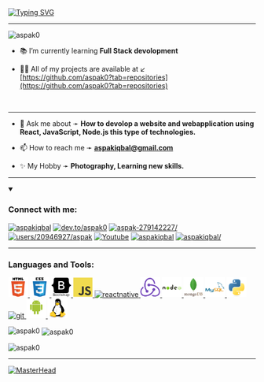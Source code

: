 

<a href="https://git.io/typing-svg">
    <img src="https://readme-typing-svg.demolab.com?font=Fira+Code&pause=1000&color=05F7DC&width=435&lines=Hi+%F0%9F%99%8B%E2%80%8D%E2%99%82%EF%B8%8F%2C+I'm+Aspak.;%F0%9F%92%BBFront-End+Devoloper.+" alt="Typing SVG" />
</a>

<hr />
<p align="left">
  <img
    src="https://komarev.com/ghpvc/?username=aspak0&label=Profile%20views&color=0e75b6&style=flat"
    alt="aspak0"
  />
</p>

- 📚 I’m currently learning **Full Stack devolopment** <br />

- 👨‍💻 All of my projects are available at ↙️ <br />
[https://github.com/aspak0?tab=repositories](https://github.com/aspak0?tab=repositories)
<br />
<hr />

- 💬 Ask me about ➛ **How to devolop a website and webapplication using React,
JavaScript, Node.js this type of technologies.** <br />

- 📫 How to reach me ➛ **aspakiqbal@gmail.com** <br />

- ✨ My Hobby ➛ **Photography, Learning new skills.** <br />
<hr />

<details open>
    <summary><h3 align="left">Connect with me:</h3> </summary>
<p align="left">
  <a href="https://codepen.io/aspakiqbal" target="blank"
    ><img
      align="center"
      src="https://res.cloudinary.com/css-tricks/images/f_auto,q_auto/v1642454945/codepen-wordmark-display-inside-white@10x_163987fcdd/codepen-wordmark-display-inside-white@10x_163987fcdd.png?_i=AA"
      alt="aspakiqbal"
      height="20"
      width="65"
  /></a>
  <a href="https://dev.to/aspak0" target="blank"
    ><img
      align="center"
      src="https://d2fltix0v2e0sb.cloudfront.net/dev-black.png"
      alt="dev.to/aspak0"
      height="20"
      width="65"
  /></a>
  <a href="https://linkedin.com/in/aspak-279142227/" target="blank"
    ><img
      align="center"
      src="https://camo.githubusercontent.com/f17ba9730c27e5f1230325b94c8b68bbf3115d32650866f6e3d0ade68201beea/68747470733a2f2f696d672e736869656c64732e696f2f62616467652f4c696e6b6564496e2d2532333030373742352e7376673f6c6f676f3d6c696e6b6564696e266c6f676f436f6c6f723d7768697465"
      alt="aspak-279142227/"
      height="20"
      width="65"
  /></a>
  <a href="https://stackoverflow.com/users/20946927/aspak" target="blank"
    ><img
      align="center"
      src="https://upload.wikimedia.org/wikipedia/commons/0/02/Stack_Overflow_logo.svg"
      alt="users/20946927/aspak"
      height="20"
      width="65"
  /></a>
  <a
    href="https://www.youtube.com/channel/UCVJ9nZ0dFOCGUh-5cd86SMg"
    target="blank"
    ><img
      align="center"
      src="https://upload.wikimedia.org/wikipedia/commons/b/b8/YouTube_Logo_2017.svg"
      alt="Youtube"
      height="30"
      width="40"
  /></a>
  <a href="https://www.hackerrank.com/aspakiqbal" target="blank"
    ><img
      align="center"
      src="https://user-images.githubusercontent.com/1194257/65596422-1cef2080-df97-11e9-9abb-a225204d1805.png"
      alt="aspakiqbal"
      height="20"
      width="65"
  /></a>
  <a href="https://www.leetcode.com/aspakiqbal/" target="blank"
    ><img
      align="center"
      src="https://upload.wikimedia.org/wikipedia/commons/0/0a/LeetCode_Logo_black_with_text.svg"
      alt="aspakiqbal/"
      height="20"
      width="65"
  /></a>
</p>
</details>
    
<hr />
<h3 align="left">Languages and Tools:</h3>
<p align="left">
  <a href="https://www.w3.org/html/" target="_blank" rel="noreferrer">
    <img
      src="https://raw.githubusercontent.com/devicons/devicon/master/icons/html5/html5-original-wordmark.svg"
      alt="html5"
      width="40"
      height="40"
    />
  </a>
  <a href="https://www.w3schools.com/css/" target="_blank" rel="noreferrer">
    <img
      src="https://raw.githubusercontent.com/devicons/devicon/master/icons/css3/css3-original-wordmark.svg"
      alt="css3"
      width="40"
      height="40"
    />
  </a>
  <a href="https://getbootstrap.com" target="_blank" rel="noreferrer">
    <img
      src="https://raw.githubusercontent.com/devicons/devicon/master/icons/bootstrap/bootstrap-plain-wordmark.svg"
      alt="bootstrap"
      width="40"
      height="40"
    />
  </a>
  <a
    href="https://developer.mozilla.org/en-US/docs/Web/JavaScript"
    target="_blank"
    rel="noreferrer"
  >
    <img
      src="https://raw.githubusercontent.com/devicons/devicon/master/icons/javascript/javascript-original.svg"
      alt="javascript"
      width="40"
      height="40"
    />
  </a>
  <a href="https://reactnative.dev/" target="_blank" rel="noreferrer">
    <img
      src="https://reactnative.dev/img/header_logo.svg"
      alt="reactnative"
      width="40"
      height="40"
    />
  </a>

  <a href="https://redux.js.org" target="_blank" rel="noreferrer">
    <img
      src="https://raw.githubusercontent.com/devicons/devicon/master/icons/redux/redux-original.svg"
      alt="redux"
      width="40"
      height="40"
    />
  </a>
  <a href="https://nodejs.org" target="_blank" rel="noreferrer">
    <img
      src="https://raw.githubusercontent.com/devicons/devicon/master/icons/nodejs/nodejs-original-wordmark.svg"
      alt="nodejs"
      width="40"
      height="40"
    />
  </a>

  <a href="https://www.mongodb.com/" target="_blank" rel="noreferrer">
    <img
      src="https://raw.githubusercontent.com/devicons/devicon/master/icons/mongodb/mongodb-original-wordmark.svg"
      alt="mongodb"
      width="40"
      height="40"
    />
  </a>

  <a href="https://www.mysql.com/" target="_blank" rel="noreferrer">
    <img
      src="https://raw.githubusercontent.com/devicons/devicon/master/icons/mysql/mysql-original-wordmark.svg"
      alt="mysql"
      width="40"
      height="40"
    />
  </a>

  <a href="https://www.python.org" target="_blank" rel="noreferrer">
    <img
      src="https://raw.githubusercontent.com/devicons/devicon/master/icons/python/python-original.svg"
      alt="python"
      width="40"
      height="40"
    />
  </a>

  <a href="https://git-scm.com/" target="_blank" rel="noreferrer">
    <img
      src="https://www.vectorlogo.zone/logos/git-scm/git-scm-icon.svg"
      alt="git"
      width="40"
      height="40"
    />
  </a>
  <a href="https://developer.android.com" target="_blank" rel="noreferrer">
    <img
      src="https://raw.githubusercontent.com/devicons/devicon/master/icons/android/android-original-wordmark.svg"
      alt="android"
      width="40"
      height="40"
    />
  </a>
  <a href="https://www.linux.org/" target="_blank" rel="noreferrer">
    <img
      src="https://raw.githubusercontent.com/devicons/devicon/master/icons/linux/linux-original.svg"
      alt="linux"
      width="40"
      height="40"
    />
  </a>
</p>

<p>
    <img
    align="left"
    src="https://github-readme-stats.vercel.app/api/top-langs/?username=aspak0&theme=tokyonight"
    alt="aspak0"
  />
</p>
</p>


<p>
  &nbsp;<img
    align="center"
    src="https://github-stats-alpha.vercel.app/api?username=aspak0&cc=1a1b27&tc=f67da5&ic=0df1ed&bc=fff"
    alt="aspak0"
  />
</p>

<p>
  <img
    align="center"
    src="https://streak-stats.demolab.com/?user=aspak0&theme=tokyonight"
    alt="aspak0"
  />
</p>
<hr />

[![MasterHead](https://miro.medium.com/max/1400/1*OxT7UjIwhklKE8d8SFyo7g.gif)](https://github.com/aspak0)
